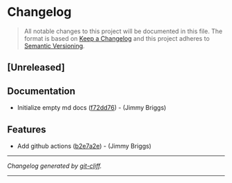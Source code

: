 # Changelog

> All notable changes to this project will be documented in this file. The format is based on
[Keep a Changelog](http://keepachangelog.com/) and this project adheres to
[Semantic Versioning](http://semver.org/).

## [Unreleased]

## Documentation

- Initialize empty md docs ([f72dd76](https://github.com/noclocks/noclocks-brand/commit/f72dd767479988c4a0d3d8d6816ea9563f562492))  - (Jimmy Briggs)

## Features

- Add github actions ([b2e7a2e](https://github.com/noclocks/noclocks-brand/commit/b2e7a2ef401f686ee2b82c479bc85a832a2ae63e))  - (Jimmy Briggs)

***
*Changelog generated by [git-cliff](https://github.com/orhun/git-cliff).*
***
